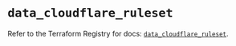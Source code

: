 # `data_cloudflare_ruleset`

Refer to the Terraform Registry for docs: [`data_cloudflare_ruleset`](https://registry.terraform.io/providers/cloudflare/cloudflare/5.8.4/docs/data-sources/ruleset).
